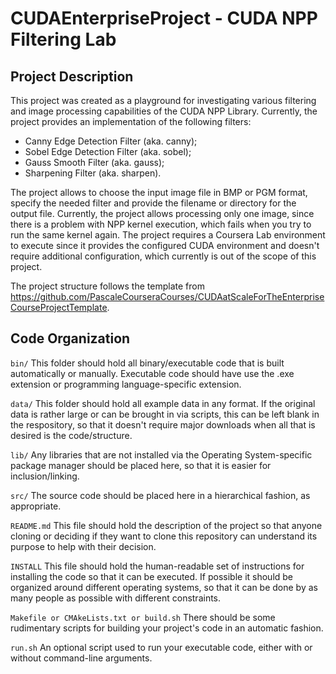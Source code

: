 # CUDAEnterpriseProject - CUDA NPP Filtering Lab

## Project Description

This project was created as a playground for investigating various filtering and image processing capabilities of the CUDA NPP Library.
Currently, the project provides an implementation of the following filters:
 * Canny Edge Detection Filter (aka. canny);
 * Sobel Edge Detection Filter (aka. sobel);
 * Gauss Smooth Filter  (aka. gauss);
 * Sharpening Filter  (aka. sharpen).
 
 The project allows to choose the input image file in BMP or PGM format, specify the needed filter and provide the filename or directory for the output file.
 Currently, the project allows processing only one image, since there is a problem with NPP kernel execution, which fails when you try to run the same kernel again.
 The project requires a Coursera Lab environment to execute since it provides the configured CUDA environment and doesn't require additional configuration, which currently is out of the scope of this project.
 
 The project structure follows the template from https://github.com/PascaleCourseraCourses/CUDAatScaleForTheEnterpriseCourseProjectTemplate.

## Code Organization

```bin/```
This folder should hold all binary/executable code that is built automatically or manually. Executable code should have use the .exe extension or programming language-specific extension.

```data/```
This folder should hold all example data in any format. If the original data is rather large or can be brought in via scripts, this can be left blank in the respository, so that it doesn't require major downloads when all that is desired is the code/structure.

```lib/```
Any libraries that are not installed via the Operating System-specific package manager should be placed here, so that it is easier for inclusion/linking.

```src/```
The source code should be placed here in a hierarchical fashion, as appropriate.

```README.md```
This file should hold the description of the project so that anyone cloning or deciding if they want to clone this repository can understand its purpose to help with their decision.

```INSTALL```
This file should hold the human-readable set of instructions for installing the code so that it can be executed. If possible it should be organized around different operating systems, so that it can be done by as many people as possible with different constraints.

```Makefile or CMAkeLists.txt or build.sh```
There should be some rudimentary scripts for building your project's code in an automatic fashion.

```run.sh```
An optional script used to run your executable code, either with or without command-line arguments.